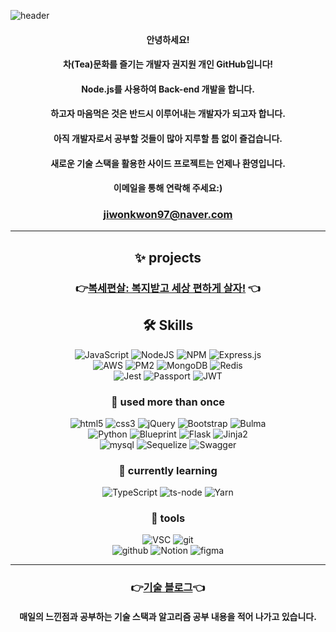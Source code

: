 <!--
- 🔭 I’m currently working on ...
- 👯 I’m looking to collaborate on ...
- 🤔 I’m looking for help with ...
- 💬 Ask me about ...
- 📫 How to reach me: ...
- 😄 Pronouns: ...
- ⚡ Fun fact: ...
 <img src=""/>
![]()
-->
![header](https://capsule-render.vercel.app/api?type=waving&color=auto&height=300&section=header&text=Hello,%20There!&fontSize=90&desc=This%20is%20jiwon%20kwon&descAlignY=70&descAlign=60)

<div align=center>

#### 안녕하세요!
#### 차(Tea)문화를 즐기는 개발자 권지원 개인 GitHub입니다!
#### Node.js를 사용하여 Back-end 개발을 합니다.
#### 하고자 마음먹은 것은 반드시 이루어내는 개발자가 되고자 합니다.
#### 아직 개발자로서 공부할 것들이 많아 지루할 틈 없이 즐겁습니다.
#### 새로운 기술 스택을 활용한 사이드 프로젝트는 언제나 환영입니다.
#### 이메일을 통해 연락해 주세요:)
###  jiwonkwon97@naver.com 

---
## ✨ projects

### 👉[복세편살: 복지받고 세상 편하게 살자!][boksei-link] 👈

[boksei-link]: https://github.com/bokjiri/back-end '복세편살 Backend GitHub 바로가기'

## 🛠 Skills

![JavaScript](https://img.shields.io/badge/javascript-%23323330.svg?style=for-the-badge&logo=javascript&logoColor=%23F7DF1E)
![NodeJS](https://img.shields.io/badge/node.js-6DA55F?style=for-the-badge&logo=node.js&logoColor=white)
![NPM](https://img.shields.io/badge/NPM-%23000000.svg?style=for-the-badge&logo=npm&logoColor=white)
![Express.js](https://img.shields.io/badge/express.js-%23404d59.svg?style=for-the-badge&logo=express&logoColor=%2361DAFB)
<br>
![AWS](https://img.shields.io/badge/AWS-%23FF9900.svg?style=for-the-badge&logo=amazon-aws&logoColor=white)
![PM2](https://img.shields.io/badge/PM2-2B037A?style=for-the-badge&logo=PM2&logoColor=white)
![MongoDB](https://img.shields.io/badge/MongoDB-47A248?style=for-the-badge&logo=MongoDB&logoColor=white)
![Redis](https://img.shields.io/badge/redis-%23DD0031.svg?style=for-the-badge&logo=redis&logoColor=white)
<br>
![Jest](https://img.shields.io/badge/Jest-C21325?style=for-the-badge&logo=Jest&logoColor=white)
![Passport](https://img.shields.io/badge/Passport-34E27A?style=for-the-badge&logo=Passport&logoColor=white)
![JWT](https://img.shields.io/badge/JSON%20Web%20Tokens-000000?style=for-the-badge&logo=JSON%20Web%20Tokens&logoColor=white)

### 🌱 used more than once

![html5](https://img.shields.io/badge/html5-E34F26?style=for-the-badge&logo=html5&logoColor=white)
![css3](https://img.shields.io/badge/css3-1572B6?style=for-the-badge&logo=css3&logoColor=white)
![jQuery](https://img.shields.io/badge/jQuery-0769AD?style=for-the-badge&logo=jQuery&logoColor=white)
![Bootstrap](https://img.shields.io/badge/Bootstrap-7952B3?style=for-the-badge&logo=Bootstrap&logoColor=white)
![Bulma](https://img.shields.io/badge/Bulma-00D1B2?style=for-the-badge&logo=Bulma&logoColor=white)
<br>
![Python](https://img.shields.io/badge/Python-3776AB?style=for-the-badge&logo=Python&logoColor=white)
![Blueprint](https://img.shields.io/badge/Blueprint-137CBD?style=for-the-badge&logo=Blueprint&logoColor=white)
![Flask](https://img.shields.io/badge/Flask-000000?style=for-the-badge&logo=Flask&logoColor=white)
![Jinja2](https://img.shields.io/badge/Jinja2-B41717?style=for-the-badge&logo=Jinja&logoColor=white)
<br>
![mysql](https://img.shields.io/badge/mysql-%2300f.svg?style=for-the-badge&logo=mysql&logoColor=white)
![Sequelize](https://img.shields.io/badge/Sequelize-52B0E7?style=for-the-badge&logo=Sequelize&logoColor=white)
![Swagger](https://img.shields.io/badge/Swagger-85EA2D?style=for-the-badge&logo=Swagger&logoColor=white)
    
### 🌊 currently learning

![TypeScript](https://img.shields.io/badge/TypeScript-3178C6?style=for-the-badge&logo=TypeScript&logoColor=white)
![ts-node](https://img.shields.io/badge/tsnode-3178C6?style=for-the-badge&logo=ts-node&logoColor=white)
![Yarn](https://img.shields.io/badge/Yarn-2C8EBB?style=for-the-badge&logo=Yarn&logoColor=white)

### 🔅 tools

![VSC](https://img.shields.io/badge/Visual%20Studio%20Code-0078d7.svg?style=for-the-badge&logo=visual-studio-code&logoColor=white)
![git](https://img.shields.io/badge/git-%23F05033.svg?style=for-the-badge&logo=git&logoColor=white)
<br>
![github](https://img.shields.io/badge/github-%23121011.svg?style=for-the-badge&logo=github&logoColor=white)
![Notion](https://img.shields.io/badge/Notion-000000?style=for-the-badge&logo=Notion&logoColor=white)
![figma](https://img.shields.io/badge/figma-%23F24E1E.svg?style=for-the-badge&logo=figma&logoColor=white)
    
---

### 👉[기술 블로그][blog-link]👈

[blog-link]: https://blog.naver.com/jiwonkwon97 '맛있는 개발자 블로그!'

#### <b>매일의 느낀점과 공부하는 기술 스택과 알고리즘 공부 내용을 적어 나가고 있습니다.</b>
         
</div>
